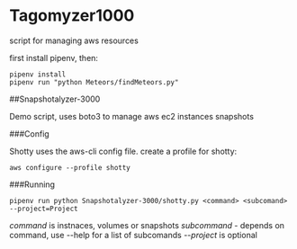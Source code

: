 # Tagomyzer1000
script for managing aws resources

first install pipenv, then:

```
pipenv install
pipenv run "python Meteors/findMeteors.py"
```

##Snapshotalyzer-3000

Demo script, uses boto3 to manage aws ec2 instances snapshots

###Config

Shotty uses the aws-cli config file. create a profile for shotty:

`aws configure --profile shotty`

###Running

`pipenv run python Snapshotalyzer-3000/shotty.py <command> <subcomand> --project=Project`

*command* is instnaces, volumes or snapshots
*subcommand* - depends on command, use  <command> --help for a list of subcomands
*--project* is optional